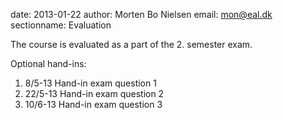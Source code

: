 date: 2013-01-22
author: Morten Bo Nielsen
email: mon@eal.dk
sectionname: Evaluation

The course is evaluated as a part of the 2. semester exam.

Optional hand-ins:

1. 8/5-13 Hand-in exam question 1
2. 22/5-13 Hand-in exam question 2
3. 10/6-13 Hand-in exam question 3



